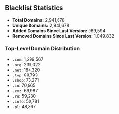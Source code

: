 ## Blacklist Statistics

- **Total Domains:** 2,941,678
- **Unique Domains:** 2,941,678
- **Added Domains Since Last Version:** 969,594
- **Removed Domains Since Last Version:** 1,049,832

### Top-Level Domain Distribution

-  `.com`: 1,299,567
-  `.org`: 239,022
-  `.net`: 184,320
-  `.top`: 88,793
-  `.shop`: 73,271
-  `.io`: 70,965
-  `.xyz`: 69,987
-  `.ru`: 59,230
-  `.info`: 50,781
-  `.pl`: 48,867
